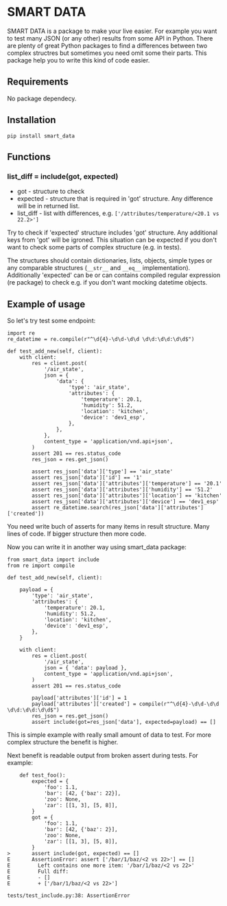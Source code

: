 # SMART DATA

SMART DATA is a package to make your live easier. For example you want to test many JSON (or any other) results from some API in Python.
There are plenty of great Python packages to find a differences between two complex structres but sometimes you need omit some their parts.
This package help you to write this kind of code easier.

## Requirements

No package dependecy.

## Installation

```
pip install smart_data
```

## Functions

### list_diff = include(got, expected) 
* got       - structure to check
* expected  - structure that is required in 'got' structure. Any difference will be in returned list.
* list_diff - list with differences, e.g. 
  `['/attributes/temperature/<20.1 vs 22.2>']`

Try to check if 'expected' structure includes 'got' structure. Any additional keys from 'got' will be igroned.
This situation can be expected if you don't want to check some parts of complex structure (e.g. in tests).

The structures should contain dictionaries, lists, objects, simple types or any comparable structures (`__str__` and `__eq__` implementation).
Additionally 'expected' can be or can contains compiled regular expression (re package) to check e.g. if you don't want mocking datetime objects.

## Example of usage

So let's try test some endpoint:
```
import re
re_datetime = re.compile(r"^\d{4}-\d\d-\d\d \d\d:\d\d:\d\d$")

def test_add_new(self, client):
    with client:
        res = client.post(
            '/air_state',
            json = {
                'data': {
                    'type': 'air_state',
                    'attributes': {
                        'temperature': 20.1,
                        'humidity': 51.2,
                        'location': 'kitchen',
                        'device': 'dev1_esp',
                    },
                },
            },
            content_type = 'application/vnd.api+json',
        )
        assert 201 == res.status_code
        res_json = res.get_json()
        
        assert res_json['data']['type'] == 'air_state'
        assert res_json['data']['id'] == '1'
        assert res_json['data']['attributes']['temperature'] == '20.1'
        assert res_json['data']['attributes']['humidity'] == '51.2'
        assert res_json['data']['attributes']['location'] == 'kitchen'
        assert res_json['data']['attributes']['device'] == 'dev1_esp'
        assert re_datetime.search(res_json['data']['attributes']['created'])

```
You need write buch of asserts for many items in result structure. Many lines of code. If bigger structure then more code.

Now you can write it in another way using smart_data package:
```
from smart_data import include
from re import compile

def test_add_new(self, client):

    payload = {
        'type': 'air_state',
        'attributes': {
            'temperature': 20.1,
            'humidity': 51.2,
            'location': 'kitchen',
            'device': 'dev1_esp',
        },
    }

    with client:
        res = client.post(
            '/air_state',
            json = { 'data': payload },
            content_type = 'application/vnd.api+json',
        )
        assert 201 == res.status_code

        payload['attributes']['id'] = 1
        payload['attributes']['created'] = compile(r"^\d{4}-\d\d-\d\d \d\d:\d\d:\d\d$")
        res_json = res.get_json()
        assert include(got=res_json['data'], expected=payload) == []
```
This is simple example with really small amount of data to test. For more complex structure the benefit is higher. 

Next benefit is readable output from broken assert during tests. For example:
```
    def test_foo():
        expected = {
            'foo': 1.1,
            'bar': [42, {'baz': 22}],
            'zoo': None,
            'zar': [[1, 3], [5, 8]],
        }
        got = {
            'foo': 1.1,
            'bar': [42, {'baz': 2}],
            'zoo': None,
            'zar': [[1, 3], [5, 8]],
        }
>       assert include(got, expected) == []
E       AssertionError: assert ['/bar/1/baz/<2 vs 22>'] == []
E         Left contains one more item: '/bar/1/baz/<2 vs 22>'
E         Full diff:
E         - []
E         + ['/bar/1/baz/<2 vs 22>']

tests/test_include.py:38: AssertionError
```


